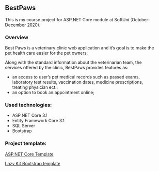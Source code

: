 <h2>BestPaws</h2>
This is my course project for ASP.NET Core module at SoftUni (October-December 2020).

<h3>Overview</h3>
<p>Best Paws is a veterinary clinic web application and it’s goal is to make the pet health care easier for the pet owners.</p>
<p>Along with the standard information about the veterinarian team, the services offered by the clinic, BestPaws provides features as:
<ul>
<li>an access to user’s pet medical records such as passed exams, laboratory test results, vaccination dates, medicine prescriptions, treating physician ect.;</li>
<li>an option to book an appointment online;</li>
</ul>
<h3>Used technologies:</h3>
    <ul>
    <li>ASP.NET Core 3.1</li>
    <li>Entity Framework Core 3.1</li>
    <li>SQL Server</li>
    <li>Bootstrap</li>
    </ul>
</p>
 <h3>Project template:</h3>
 <p><a href="https://github.com/NikolayIT/ASP.NET-Core-Template">ASP.NET Core Template</a></p>
 <p><a href="https://github.com/bootstrapbay/lazy-kit"> Lazy Kit Bootstrap template</a></p>
